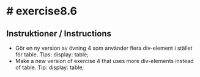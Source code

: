 <h1># exercise8.6</h1>

<h2>Instruktioner / Instructions</h2>
<ul>
<li>Gör en ny version av övning 4 som använder flera div-element i stället för table. Tips: display: table; </li>
<li>Make a new version of exercise 4 that uses more div-elements instead of table. Tip: display: table;</li>
</ul>
